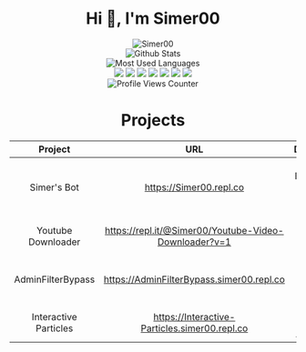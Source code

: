 <div align="center">
  <h1>Hi 👋, I'm Simer00</h1>  
   <img src="https://github-readme-stats.vercel.app/api?username=Simer00&show_icons=true&locale=en&theme=dark&hide_border=true&cache_seconds=1800&icon_color=00ffff&text_color=61dafb&title_color=00ffff" alt="Simer00" />
  <br>
  <img src="https://github-readme-streak-stats.herokuapp.com/?user=Simer00&theme=dark&hide_border=true" alt="Github Stats" />
  <br>
  <img src="https://github-readme-stats.vercel.app/api/top-langs?username=Simer00&hide=css&layout=compact&theme=dark&hide_border=true&cache_seconds=1800" alt="Most Used Languages" />
  <br>
  <a><img src="https://img.shields.io/badge/-Nodejs-43853?logo=Node.js&logoColor=white"></a>
  <img src="https://img.shields.io/badge/-NPM-CB3837?logo=npm&logoColor=white">
  <img src="https://img.shields.io/badge/-HTML5-E34F26?logo=html5&logoColor=white">
  <img src="https://img.shields.io/badge/-MongoDB-13aa52?logo=mongodb&logoColor=white">
  <img src="https://img.shields.io/badge/-Heroku-430098?logo=heroku&logoColor=white">
  <img src="https://img.shields.io/badge/-Github_Actions-2088FF?logo=github-actions&logoColor=white">
  <img src="https://img.shields.io/badge/-repl.it-56676e?logo=repl.it&logoColor=white"></a>
   <br>
  <img src="https://komarev.com/ghpvc/?username=Simer00&label=Profile%20views&color=0e75b6&style=flat-square" alt="Profile Views Counter" />
 
  <h1>Projects</h1> 
  
  | Project           | URL                        | Description                                         |
  |:-----------------:|:--------------------------:|:---------------------------------------------------:|
  | Simer's Bot       |https://Simer00.repl.co     | Personal Discord Bot with Browser Games             |
  | Youtube Downloader|https://repl.it/@Simer00/Youtube-Video-Downloader?v=1 | Simple. Aesthetic. Useful.|
  | AdminFilterBypass |https://AdminFilterBypass.simer00.repl.co | Bypass Your Internet Filter |
  | Interactive Particles | https://Interactive-Particles.simer00.repl.co | ThreeJS Based Text Animations | 
</div> 
